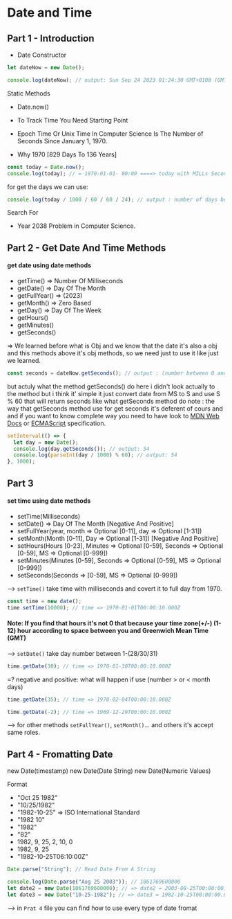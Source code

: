 # Date and Time

## Part 1 - Introduction

- Date Constructor

```js
let dateNow = new Date();

console.log(dateNow); // output: Sun Sep 24 2023 01:24:30 GMT+0100 (GMT+01:00)
```

Static Methods

- Date.now()

- To Track Time You Need Starting Point

- Epoch Time Or Unix Time In Computer Science Is The Number of Seconds Since January 1, 1970.

- Why 1970 [829 Days To 136 Years]

```js
const today = Date.now();
console.log(today); // = 1970-01-01- 00:00 ====> today with MILLs Seconds
```

for get the days we can use:

```js
console.log(today / 1000 / 60 / 60 / 24); // output : number of days between today and 1970-01-01
```

Search For

- Year 2038 Problem in Computer Science.

## Part 2 - Get Date And Time Methods

#### get date using date methods

- getTime() => Number Of Milliseconds
- getDate() => Day Of The Month
- getFullYear() => (2023)
- getMonth() => Zero Based
- getDay() => Day Of The Week
- getHours()
- getMinutes()
- getSeconds()

=> We learned before what is Obj and we know that the date it's also a obj and this methods above it's obj methods, so we need just to use it like just we learned.

```js
const seconds = dateNow.getSeconds(); // output : (number between 0 and 59) according to localtime
```

but actuly what the method getSeconds() do here i didn't look actually to the method but i think it' simple it just convert date from MS to S and use S % 60 that will return seconds like what getSeconds method do
note : the way that getSeconds method use for get seconds it's deferent of cours and and if you want to know complete way you need to have look to [MDN Web Docs](https://developer.mozilla.org/en-US/docs/Web/JavaScript/Reference/Global_Objects/Date) or [ECMAScript](https://tc39.es/ecma262/multipage/numbers-and-dates.html#sec-date.prototype.getseconds) specification.

```js
setInterval(() => {
  let day = new Date();
  console.log(day.getSeconds()); // output: 54
  console.log(parseInt(day / 1000) % 60); // output: 54
}, 1000);
```

## Part 3

#### set time using date methods

- setTime(Milliseconds)
- setDate() => Day Of The Month [Negative And Positive]
- setFullYear(year, month => Optional [0-11], day => Optional [1-31])
- setMonth(Month [0-11], Day => Optional [1-31]) [Negative And Positive]
- setHours(Hours [0-23], Minutes => Optional [0-59], Seconds => Optional [0-59], MS => Optional [0-999])
- setMinutes(Minutes [0-59], Seconds => Optional [0-59], MS => Optional [0-999])
- setSeconds(Seconds => [0-59], MS => Optional [0-999])

--> `setTime()` take time with milliseconds and covert it to full day from 1970.

```js
const time = new date();
time.setTime(10000); // time => 1970-01-01T00:00:10.000Z
```

#### Note: If you find that hours it's not 0 that because your time zone(+/-) (1-12) hour according to space between you and Greenwich Mean Time (GMT)

--> `setDate()` take day number between 1-(28/30/31)

```js
time.getDate(30); // time => 1970-01-30T00:00:10.000Z
```

=? negative and positive: what will happen if use (number > or < month days)

```js
time.getDate(35); // time => 1970-02-04T00:00:10.000Z
```

```js
time.getDate(-2); // time => 1969-12-29T00:00:10.000Z
```

--> for other methods `setFullYear()`, `setMonth()`... and others it's accept same roles.

## Part 4 - Fromatting Date

new Date(timestamp)
new Date(Date String)
new Date(Numeric Values)

Format

- "Oct 25 1982"
- "10/25/1982"
- "1982-10-25" => ISO International Standard
- "1982 10"
- "1982"
- "82"
- 1982, 9, 25, 2, 10, 0
- 1982, 9, 25
- "1982-10-25T06:10:00Z"

```js
Date.parse("String"); // Read Date From A String
```

```js
console.log(Date.parse("Aug 25 2003")); // 1061769600000
let date2 = new Date(1061769600000); // => date2 = 2003-08-25T00:00:00.000Z
let date3 = new Date("10-25-1982"); // => date3 = 1982-10-25T00:00:00.000Z
```

--> in `Prat 4` file you can find how to use every type of date fromat
